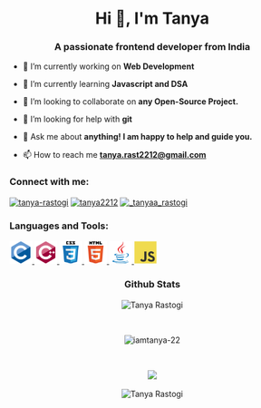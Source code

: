 <h1 align="center">Hi 👋, I'm Tanya</h1>
<h3 align="center">A passionate frontend developer from India</h3>

- 🔭 I’m currently working on **Web Development**

- 🌱 I’m currently learning **Javascript and DSA**

- 👯 I’m looking to collaborate on **any Open-Source Project.**

- 🤝 I’m looking for help with **git**

- 💬 Ask me about **anything! I am happy to help and guide you.**

- 📫 How to reach me **tanya.rast2212@gmail.com**

<h3 align="left">Connect with me:</h3>
<p align="left">

<a href="https://www.linkedin.com/in/tanya-rastogi-577141202/" target="blank"><img align="center" src="https://raw.githubusercontent.com/rahuldkjain/github-profile-readme-generator/master/src/images/icons/Social/linked-in-alt.svg" alt="tanya-rastogi" height="30" width="40" /></a>
<a href="https://www.codechef.com/users/tanya2212" target="blank"><img align="center" src="https://cdn.jsdelivr.net/npm/simple-icons@3.1.0/icons/codechef.svg" alt="tanya2212" height="30" width="40" /></a>
<a href="https://www.hackerrank.com/_tanyaa_rastogi" target="blank"><img align="center" src="https://raw.githubusercontent.com/rahuldkjain/github-profile-readme-generator/master/src/images/icons/Social/hackerrank.svg" alt="_tanyaa_rastogi" height="30" width="40" /></a>
</p>

<h3 align="left">Languages and Tools:</h3>
<p align="left"> <a href="https://www.cprogramming.com/" target="_blank"> <img src="https://raw.githubusercontent.com/devicons/devicon/master/icons/c/c-original.svg" alt="c" width="40" height="40"/> </a> <a href="https://www.w3schools.com/cpp/" target="_blank"> <img src="https://raw.githubusercontent.com/devicons/devicon/master/icons/cplusplus/cplusplus-original.svg" alt="cplusplus" width="40" height="40"/> </a> <a href="https://www.w3schools.com/css/" target="_blank"> <img src="https://raw.githubusercontent.com/devicons/devicon/master/icons/css3/css3-original-wordmark.svg" alt="css3" width="40" height="40"/> </a> <a href="https://www.w3.org/html/" target="_blank"> <img src="https://raw.githubusercontent.com/devicons/devicon/master/icons/html5/html5-original-wordmark.svg" alt="html5" width="40" height="40"/> </a> <a href="https://www.java.com" target="_blank"> <img src="https://raw.githubusercontent.com/devicons/devicon/master/icons/java/java-original.svg" alt="java" width="40" height="40"/> </a> <a href="https://developer.mozilla.org/en-US/docs/Web/JavaScript" target="_blank"> <img src="https://raw.githubusercontent.com/devicons/devicon/master/icons/javascript/javascript-original.svg" alt="javascript" width="40" height="40"/> </a> </p>



<h3 align="center">Github Stats</h3>
<p align="center">
  <img align="center" src="https://github-readme-stats.vercel.app/api?username=iamtanya-22&show_icons=true&hide=stars,issues&count_private=true&theme=radical" alt="Tanya Rastogi" />
</p>

<br>

<p align="center">
  <img src="https://github-readme-stats.vercel.app/api/top-langs/?username=iamtanya-22&layout=compact&langs_count=10&count_private=true&theme=radical" alt="iamtanya-22" />
</p>
<br>

<p align="center">
  <img src="http://github-readme-streak-stats.herokuapp.com?user=iamtanya-22&theme=radical" />
</p> 

<p align="center"> <img src="https://komarev.com/ghpvc/?username=iamtanya-22" alt="Tanya Rastogi"/>  
</p>

